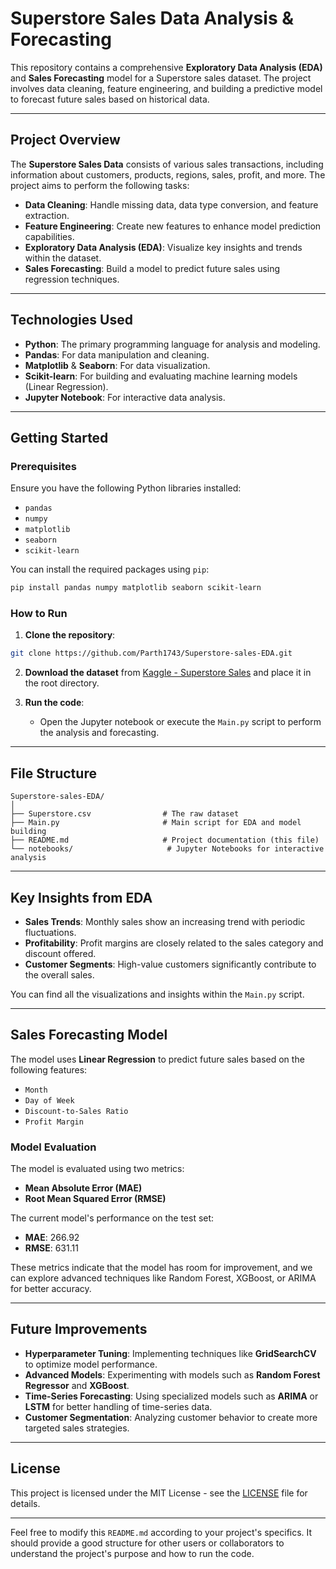 # Superstore Sales Data Analysis & Forecasting

This repository contains a comprehensive **Exploratory Data Analysis (EDA)** and **Sales Forecasting** model for a Superstore sales dataset. The project involves data cleaning, feature engineering, and building a predictive model to forecast future sales based on historical data.

---

## Project Overview

The **Superstore Sales Data** consists of various sales transactions, including information about customers, products, regions, sales, profit, and more. The project aims to perform the following tasks:

- **Data Cleaning**: Handle missing data, data type conversion, and feature extraction.
- **Feature Engineering**: Create new features to enhance model prediction capabilities.
- **Exploratory Data Analysis (EDA)**: Visualize key insights and trends within the dataset.
- **Sales Forecasting**: Build a model to predict future sales using regression techniques.
  
---

## Technologies Used

- **Python**: The primary programming language for analysis and modeling.
- **Pandas**: For data manipulation and cleaning.
- **Matplotlib** & **Seaborn**: For data visualization.
- **Scikit-learn**: For building and evaluating machine learning models (Linear Regression).
- **Jupyter Notebook**: For interactive data analysis.

---

## Getting Started

### Prerequisites

Ensure you have the following Python libraries installed:

- `pandas`
- `numpy`
- `matplotlib`
- `seaborn`
- `scikit-learn`

You can install the required packages using `pip`:

```bash
pip install pandas numpy matplotlib seaborn scikit-learn
```

### How to Run

1. **Clone the repository**:

```bash
git clone https://github.com/Parth1743/Superstore-sales-EDA.git
```

2. **Download the dataset** from [Kaggle - Superstore Sales](https://www.kaggle.com/datasets/ishanshrivastava28/superstore-sales) and place it in the root directory.

3. **Run the code**:
   - Open the Jupyter notebook or execute the `Main.py` script to perform the analysis and forecasting.

---

## File Structure

```
Superstore-sales-EDA/
│
├── Superstore.csv                # The raw dataset
├── Main.py                       # Main script for EDA and model building
├── README.md                     # Project documentation (this file)
└── notebooks/                     # Jupyter Notebooks for interactive analysis
```

---

## Key Insights from EDA

- **Sales Trends**: Monthly sales show an increasing trend with periodic fluctuations.
- **Profitability**: Profit margins are closely related to the sales category and discount offered.
- **Customer Segments**: High-value customers significantly contribute to the overall sales.
  
You can find all the visualizations and insights within the `Main.py` script.

---

## Sales Forecasting Model

The model uses **Linear Regression** to predict future sales based on the following features:

- `Month`
- `Day of Week`
- `Discount-to-Sales Ratio`
- `Profit Margin`

### Model Evaluation

The model is evaluated using two metrics:
- **Mean Absolute Error (MAE)**
- **Root Mean Squared Error (RMSE)**

The current model's performance on the test set:
- **MAE**: 266.92
- **RMSE**: 631.11

These metrics indicate that the model has room for improvement, and we can explore advanced techniques like Random Forest, XGBoost, or ARIMA for better accuracy.

---

## Future Improvements

- **Hyperparameter Tuning**: Implementing techniques like **GridSearchCV** to optimize model performance.
- **Advanced Models**: Experimenting with models such as **Random Forest Regressor** and **XGBoost**.
- **Time-Series Forecasting**: Using specialized models such as **ARIMA** or **LSTM** for better handling of time-series data.
- **Customer Segmentation**: Analyzing customer behavior to create more targeted sales strategies.

---

## License

This project is licensed under the MIT License - see the [LICENSE](LICENSE) file for details.

---

Feel free to modify this `README.md` according to your project's specifics. It should provide a good structure for other users or collaborators to understand the project's purpose and how to run the code.
